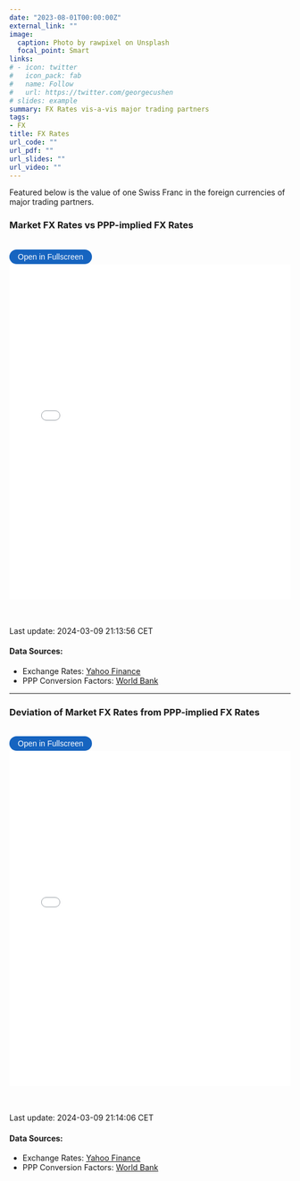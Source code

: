 ```yaml
---
date: "2023-08-01T00:00:00Z"
external_link: ""
image: 
  caption: Photo by rawpixel on Unsplash
  focal_point: Smart
links:
# - icon: twitter
#   icon_pack: fab
#   name: Follow
#   url: https://twitter.com/georgecushen
# slides: example
summary: FX Rates vis-a-vis major trading partners
tags:
- FX
title: FX Rates
url_code: ""
url_pdf: ""
url_slides: ""
url_video: ""
---
```


<!-- {{< load-plotly >}} -->
<!-- Load Plotly JavaScript library -->
<script src="https://cdn.plot.ly/plotly-latest.min.js"></script>
<!-- Add the toggle fullscreen function -->
<script>
    function toggleFullscreen(iframeId) {
        let iframe = document.getElementById(iframeId);
        if (iframe.requestFullscreen) {
            iframe.requestFullscreen();
        } else if (iframe.mozRequestFullScreen) { /* Firefox */
            iframe.mozRequestFullScreen();
        } else if (iframe.webkitRequestFullscreen) { /* Chrome, Safari & Opera */
            iframe.webkitRequestFullscreen();
        } else if (iframe.msRequestFullscreen) { /* IE/Edge */
            iframe.msRequestFullscreen();
        }
    }
</script>

Featured below is the value of one Swiss Franc in the foreign currencies
of major trading partners.

### Market FX Rates vs PPP-implied FX Rates

<br>

<button onclick="toggleFullscreen(&#39;iframe1&#39;)" style="font-size: 14px; padding: 5px 15px; border: none; border-radius: 20px; background-color: #1664c0; color: white; cursor: pointer; transition: background-color 0.3s;" onmouseover="this.style.backgroundColor=&#39;#0056b3&#39;" onmouseout="this.style.backgroundColor=&#39;#007BFF&#39;">
Open in Fullscreen
</button>
<iframe id="iframe1" src="PPPvsMarketFXRate1.html" width="100%" height="600px" frameborder="0">
</iframe>

<br> <br> Last update: 2024-03-09 21:13:56 CET

#### Data Sources:

- Exchange Rates: [Yahoo Finance](https://finance.yahoo.com/)
- PPP Conversion Factors: [World
  Bank](https://data.worldbank.org/indicator/PA.NUS.PPP)

------------------------------------------------------------------------

### Deviation of Market FX Rates from PPP-implied FX Rates

<br>

<button onclick="toggleFullscreen(&#39;iframe2&#39;)" style="font-size: 14px; padding: 5px 15px; border: none; border-radius: 20px; background-color: #1664c0; color: white; cursor: pointer; transition: background-color 0.3s;" onmouseover="this.style.backgroundColor=&#39;#0056b3&#39;" onmouseout="this.style.backgroundColor=&#39;#007BFF&#39;">
Open in Fullscreen
</button>
<iframe id="iframe2" src="PPPvsMarketFXRate2.html" width="100%" height="600px" frameborder="0">
</iframe>

<br> <br> Last update: 2024-03-09 21:14:06 CET

#### Data Sources:

- Exchange Rates: [Yahoo Finance](https://finance.yahoo.com/)
- PPP Conversion Factors: [World
  Bank](https://data.worldbank.org/indicator/PA.NUS.PPP)

